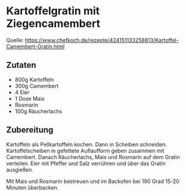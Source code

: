 # Kartoffelgratin mit Ziegencamembert

Quelle: https://www.chefkoch.de/rezepte/424151133258813/Kartoffel-Camembert-Gratin.html

## Zutaten

* 800g Kartoffeln
* 300g Camembert
* 4 Eier
* 1 Dose Mais
* Rosmarin
* 100g Räucherlachs


## Zubereitung

Kartoffeln als Pellkartoffeln kochen. Dann in Scheiben schneiden.
Kartoffelscheiben in gefettete Auflaufform geben zusammen mit Camembert.
Danach Räucherlachs, Mais und Rosmarin auf dem Gratin verteilen.
Eier mit Pfeffer und Salz verrühren und über das Gratin ausgießen.

Mit Mais und Rosmarin bestreuen und im Backofen bei 190 Grad 15-20 Minuten überbacken.
